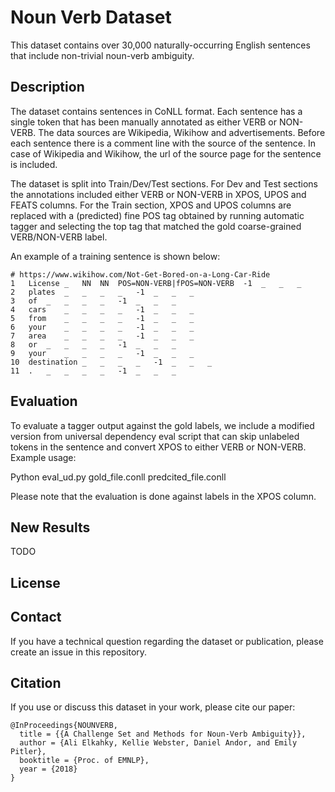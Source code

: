 # Noun Verb Dataset
This dataset contains over 30,000 naturally-occurring English sentences that include non-trivial noun-verb ambiguity.

## Description

The dataset contains sentences in CoNLL format. Each sentence has a single token that has been manually annotated as either VERB or NON-VERB. The data sources are Wikipedia, Wikihow and advertisements. Before each sentence there is a comment line with the source of the sentence. In case of Wikipedia and Wikihow, the url of the source page for the sentence is included.


The dataset is split into Train/Dev/Test sections. For Dev and Test sections the annotations included either VERB or NON-VERB in XPOS, UPOS  and FEATS columns. For the Train section, XPOS and UPOS columns are replaced with a (predicted) fine POS tag obtained by running automatic tagger and selecting the top tag that matched the gold coarse-grained VERB/NON-VERB label.

An example of a training sentence is shown below:

```
# https://www.wikihow.com/Not-Get-Bored-on-a-Long-Car-Ride
1	License	_	NN	NN	POS=NON-VERB|fPOS=NON-VERB	-1	_	_	_  
2	plates	_	_	_	_	-1	_	_	_  
3	of	_	_	_	_	-1	_	_	_  
4	cars	_	_	_	_	-1	_	_	_  
5	from	_	_	_	_	-1	_	_	_  
6	your	_	_	_	_	-1	_	_	_  
7	area	_	_	_	_	-1	_	_	_  
8	or	_	_	_	_	-1	_	_	_  
9	your	_	_	_	_	-1	_	_	_  
10	destination	_	_	_	_	-1	_	_	_  
11	.	_	_	_	_	-1	_	_	_  

```

## Evaluation
To evaluate a tagger output against the gold labels, we include a modified version from universal dependency eval script that can skip unlabeled tokens in the sentence and convert XPOS to either VERB or NON-VERB. Example usage:

Python eval_ud.py gold_file.conll predcited_file.conll

Please note that the evaluation is done against labels in the XPOS column.

## New Results

TODO

## License

## Contact

If you have a technical question regarding the dataset or publication, please
create an issue in this repository.

## Citation
If you use or discuss this dataset in your work, please cite our paper:

```
@InProceedings{NOUNVERB,
  title = {{A Challenge Set and Methods for Noun-Verb Ambiguity}},
  author = {Ali Elkahky, Kellie Webster, Daniel Andor, and Emily Pitler},
  booktitle = {Proc. of EMNLP},
  year = {2018}
}
```
